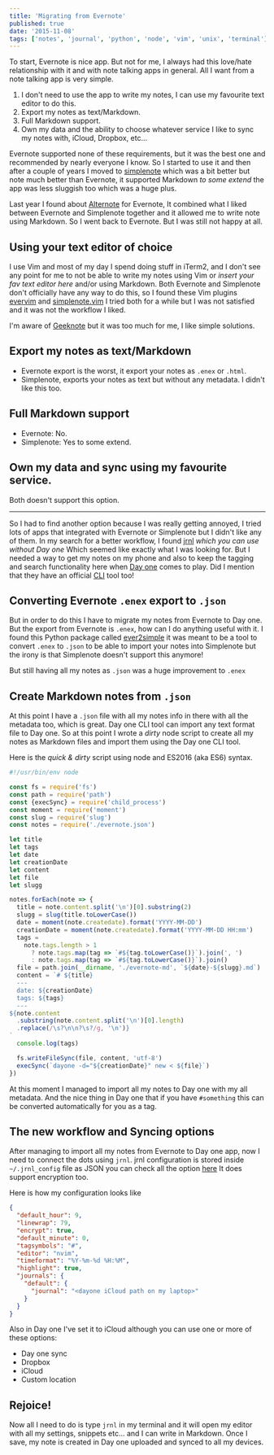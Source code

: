 ```yaml
---
title: 'Migrating from Evernote'
published: true
date: '2015-11-08'
tags: ['notes', 'journal', 'python', 'node', 'vim', 'unix', 'terminal']
---
```


To start, Evernote is nice app. But not for me, I always had this love/hate
relationship with it and with note talking apps in general. All I want from a
note talking app is very simple.

1. I don't need to use the app to write my notes, I can use my favourite text
   editor to do this.
2. Export my notes as text/Markdown.
3. Full Markdown support.
4. Own my data and the ability to choose whatever service I like to sync my
   notes with, iCloud, Dropbox, etc...

Evernote supported none of these requirements, but it was the best one and
recommended by nearly everyone I know. So I started to use it and then after a
couple of years I moved to [simplenote](http://simplenote.com) which was a bit
better but note much better than Evernote, it supported Markdown _to some
extend_ the app was less sluggish too which was a huge plus.

Last year I found about [Alternote](http://alternoteapp.com/) for Evernote, It
combined what I liked between Evernote and Simplenote together and it allowed me
to write note using Markdown. So I went back to Evernote. But I was still not
happy at all.

## Using your text editor of choice

I use Vim and most of my day I spend doing stuff in iTerm2, and I don't see any
point for me to not be able to write my notes using Vim or _insert your fav text
editor here_ and/or using Markdown. Both Evernote and Simplenote don't
officially have any way to do this, so I found these Vim plugins
[evervim](https://github.com/kakkyz81/evervim) and
[simplenote.vim](https://github.com/mrtazz/simplenote.vim) I tried both for a
while but I was not satisfied and it was not the workflow I liked.

I'm aware of [Geeknote](http://www.geeknote.me/) but it was too much for me, I
like simple solutions.

## Export my notes as text/Markdown

- Evernote export is the worst, it export your notes as `.enex` or `.html`.
- Simplenote, exports your notes as text but without any metadata. I didn't like
  this too.

## Full Markdown support

- Evernote: No.
- Simplenote: Yes to some extend.

## Own my data and sync using my favourite service.

Both doesn't support this option.

---

So I had to find another option because I was really getting annoyed, I tried
lots of apps that integrated with Evernote or Simplenote but I didn't like any
of them. In my search for a better workflow, I found
[jrnl](http://maebert.github.io/jrnl/) _which you can use without Day one_ Which
seemed like exactly what I was looking for. But I needed a way to get my notes
on my phone and also to keep the tagging and search functionality here when
[Day one](http://dayoneapp.com) comes to play. Did I mention that they have an
official [CLI](http://dayoneapp.com/tools/cli-man/) tool too!

## Converting Evernote `.enex` export to `.json`

But in order to do this I have to migrate my notes from Evernote to Day one. But
the export from Evernote is `.enex`, how can I do anything useful with it. I
found this Python package called
[ever2simple](https://github.com/claytron/ever2simple) it was meant to be a tool
to convert `.enex` to `.json` to be able to import your notes into Simplenote
but the irony is that Simplenote doesn't support this anymore!

But still having all my notes as `.json` was a huge improvement to `.enex`

## Create Markdown notes from `.json`

At this point I have a `.json` file with all my notes info in there with all the
metadata too, which is great. Day one CLI tool can import any text format file
to Day one. So at this point I wrote a _dirty_ node script to create all my
notes as Markdown files and import them using the Day one CLI tool.

Here is the _quick & dirty_ script using node and ES2016 (aka ES6) syntax.

```js filename=script.js
#!/usr/bin/env node

const fs = require('fs')
const path = require('path')
const {execSync} = require('child_process')
const moment = require('moment')
const slug = require('slug')
const notes = require('./evernote.json')

let title
let tags
let date
let creationDate
let content
let file
let slugg

notes.forEach(note => {
  title = note.content.split('\n')[0].substring(2)
  slugg = slug(title.toLowerCase())
  date = moment(note.createdate).format('YYYY-MM-DD')
  creationDate = moment(note.createdate).format('YYYY-MM-DD HH:mm')
  tags =
    note.tags.length > 1
      ? note.tags.map(tag => `#${tag.toLowerCase()}`).join(', ')
      : note.tags.map(tag => `#${tag.toLowerCase()}`).join()
  file = path.join(__dirname, './evernote-md', `${date}-${slugg}.md`)
  content = `# ${title}
  ---
  date: ${creationDate}
  tags: ${tags}
  ---
${note.content
  .substring(note.content.split('\n')[0].length)
  .replace(/\s?\n\n?\s?/g, '\n')}
`
  console.log(tags)

  fs.writeFileSync(file, content, 'utf-8')
  execSync(`dayone -d="${creationDate}" new < ${file}`)
})
```

At this moment I managed to import all my notes to Day one with my all metadata.
And the nice thing in Day one that if you have `#something` this can be
converted automatically for you as a tag.

## The new workflow and Syncing options

After managing to import all my notes from Evernote to Day one app, now I need
to connect the dots using `jrnl`. jrnl configuration is stored inside
`~/.jrnl_config` file as JSON you can check all the option
[here](http://maebert.github.io/jrnl/advanced.html#configuration-file) It does
support encryption too.

Here is how my configuration looks like

```json filename=.jrnl_config
{
  "default_hour": 9,
  "linewrap": 79,
  "encrypt": true,
  "default_minute": 0,
  "tagsymbols": "#",
  "editor": "nvim",
  "timeformat": "%Y-%m-%d %H:%M",
  "highlight": true,
  "journals": {
    "default": {
      "journal": "<dayone iCloud path on my laptop>"
    }
  }
}
```

Also in Day one I've set it to iCloud although you can use one or more of these
options:

- Day one sync
- Dropbox
- iCloud
- Custom location

## Rejoice!

Now all I need to do is type `jrnl` in my terminal and it will open my editor
with all my settings, snippets etc... and I can write in Markdown. Once I save,
my note is created in Day one uploaded and synced to all my devices.
